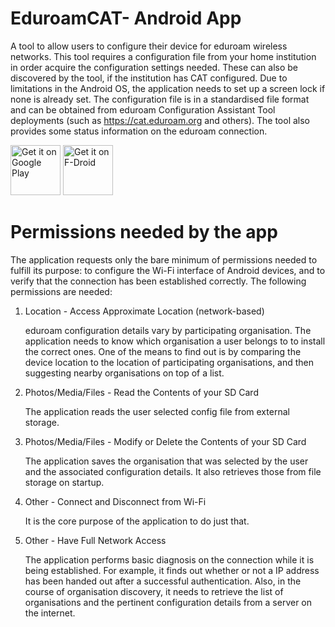 # EduroamCAT- Android App
A tool to allow users to configure their device for eduroam wireless networks. This tool requires a configuration file from your home institution in order acquire the configuration settings needed. These can also be discovered by the tool, if the institution has CAT configured.
Due to limitations in the Android OS, the application needs to set up a screen lock if none is already set. 
The configuration file is in a standardised file format and can be obtained from eduroam Configuration Assistant Tool deployments (such as https://cat.eduroam.org and others). 
The tool also provides some status information on the eduroam connection.

[<img src="https://play.google.com/intl/en_us/badges/images/generic/en-play-badge.png"
     alt="Get it on Google Play"
     height="80">](https://play.google.com/store/apps/details?id=uk.ac.swansea.eduroamcat)
[<img src="https://fdroid.gitlab.io/artwork/badge/get-it-on.png"
     alt="Get it on F-Droid"
     height="80">](https://f-droid.org/packages/uk.ac.swansea.eduroamcat/)

# Permissions needed by the app

The application requests only the bare minimum of permissions needed to fulfill its purpose: to configure the Wi-Fi interface of Android devices, and to verify that the connection has been established correctly. The following permissions are needed:

1. Location - Access Approximate Location (network-based)

   eduroam configuration details vary by participating organisation. The application needs to know which organisation a user belongs to to install the correct ones. One of the means to find out is by comparing the device location to the location of participating organisations, and then suggesting nearby organisations on top of a list.
   
2. Photos/Media/Files - Read the Contents of your SD Card

    The application reads the user selected config file from external storage.

3. Photos/Media/Files - Modify or Delete the Contents of your SD Card

   The application saves the organisation that was selected by the user and the associated configuration details. It also retrieves those from file storage on startup.
   
4. Other - Connect and Disconnect from Wi-Fi

   It is the core purpose of the application to do just that.
   
5. Other - Have Full Network Access

   The application performs basic diagnosis on the connection while it is being established. For example, it finds out whether or not a IP address has been handed out after a successful authentication. Also, in the course of organisation discovery, it needs to retrieve the list of organisations and the pertinent configuration details from a server on the internet.
